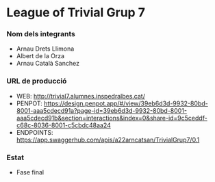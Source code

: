 # League of Trivial Grup 7

### Nom dels integrants

- Arnau Drets Llimona
- Albert de la Orza
- Arnau Català Sanchez

### URL de producció

- WEB: http://trivial7.alumnes.inspedralbes.cat/
- PENPOT: https://design.penpot.app/#/view/39eb6d3d-9932-80bd-8001-aaa5cdecd91a?page-id=39eb6d3d-9932-80bd-8001-aaa5cdecd91b&section=interactions&index=0&share-id=9c5ceddf-c68c-8036-8001-c5cbdc48aa24
- ENDPOINTS: https://app.swaggerhub.com/apis/a22arncatsan/TrivialGrup7/0.1

### Estat

- Fase final
